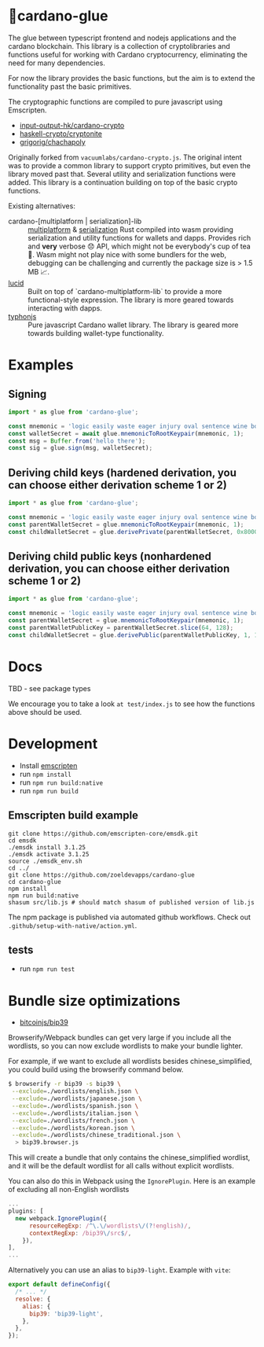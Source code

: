 # 🧴cardano-glue

The glue between typescript frontend and nodejs applications and the cardano blockchain. This library is a collection of cryptolibraries and functions useful for working with Cardano cryptocurrency, eliminating the need for many dependencies.

For now the library provides the basic functions, but the aim is to extend the functionality past the basic primitives.

The cryptographic functions are compiled to pure javascript using Emscripten.

- [input-output-hk/cardano-crypto](https://github.com/input-output-hk/cardano-crypto/tree/master/cbits)
- [haskell-crypto/cryptonite](https://github.com/haskell-crypto/cryptonite)
- [grigorig/chachapoly](https://github.com/grigorig/chachapoly)

Originally forked from `vacuumlabs/cardano-crypto.js`. The original intent was to provide a common library to support crypto primitives, but even the library moved past that. Several utility and serialization functions were added. This library is a continuation building on top of the basic crypto functions.

Existing alternatives:

<dl>
<dt>cardano-[multiplatform | serialization]-lib</dt>
<dd><a href="https://github.com/dcspark/cardano-multiplatform-lib" target="_blank">multiplatform</a> & <a href="https://github.com/emurgo/cardano-serialization-lib" target="_blank">serialization</a> Rust compiled into wasm providing serialization and utility functions for wallets and dapps. Provides rich and <b>very</b> verbose 😞 API, which might not be everybody's cup of tea 🍵. Wasm might not play nice with some bundlers for the web, debugging can be challenging and currently the package size is > 1.5 MB 📈.</dd>
<dt><a href="https://github.com/spacebudz/lucid" target="_blank">lucid</a></dt>
<dd>Built on top of `cardano-multiplatform-lib` to provide a more functional-style expression. The library is more geared towards interacting with dapps.</dd>
<dt><a href="https://github.com/StricaHQ/typhonjs" target="_blank">typhonjs</a></dt>
<dd>Pure javascript Cardano wallet library. The library is geared more towards building wallet-type functionality.</dd>
</dl>

# Examples

## Signing

```javascript
import * as glue from 'cardano-glue';

const mnemonic = 'logic easily waste eager injury oval sentence wine bomb embrace gossip supreme';
const walletSecret = await glue.mnemonicToRootKeypair(mnemonic, 1);
const msg = Buffer.from('hello there');
const sig = glue.sign(msg, walletSecret);
```

## Deriving child keys (hardened derivation, you can choose either derivation scheme 1 or 2)

```javascript
import * as glue from 'cardano-glue';

const mnemonic = 'logic easily waste eager injury oval sentence wine bomb embrace gossip supreme';
const parentWalletSecret = glue.mnemonicToRootKeypair(mnemonic, 1);
const childWalletSecret = glue.derivePrivate(parentWalletSecret, 0x80000001, 1);
```

## Deriving child public keys (nonhardened derivation, you can choose either derivation scheme 1 or 2)

```javascript
import * as glue from 'cardano-glue';

const mnemonic = 'logic easily waste eager injury oval sentence wine bomb embrace gossip supreme';
const parentWalletSecret = glue.mnemonicToRootKeypair(mnemonic, 1);
const parentWalletPublicKey = parentWalletSecret.slice(64, 128);
const childWalletSecret = glue.derivePublic(parentWalletPublicKey, 1, 1);
```

# Docs

TBD - see package types

We encourage you to take a look `at test/index.js` to see how the functions above should be used.

# Development

- Install [emscripten](http://kripken.github.io/emscripten-site/docs/getting_started/downloads.html#installation-instructions)
- run `npm install`
- run `npm run build:native`
- run `npm run build`

## Emscripten build example

```
git clone https://github.com/emscripten-core/emsdk.git
cd emsdk
./emsdk install 3.1.25
./emsdk activate 3.1.25
source ./emsdk_env.sh
cd ../
git clone https://github.com/zoeldevapps/cardano-glue
cd cardano-glue
npm install
npm run build:native
shasum src/lib.js # should match shasum of published version of lib.js
```

The npm package is published via automated github workflows. Check out `.github/setup-with-native/action.yml`.

## tests

- run `npm run test`

# Bundle size optimizations

- [bitcoinjs/bip39](https://github.com/bitcoinjs/bip39)

Browserify/Webpack bundles can get very large if you include all the wordlists, so you can now exclude wordlists to make your bundle lighter.

For example, if we want to exclude all wordlists besides chinese_simplified, you could build using the browserify command below.

```bash
$ browserify -r bip39 -s bip39 \
 --exclude=./wordlists/english.json \
 --exclude=./wordlists/japanese.json \
 --exclude=./wordlists/spanish.json \
 --exclude=./wordlists/italian.json \
 --exclude=./wordlists/french.json \
 --exclude=./wordlists/korean.json \
 --exclude=./wordlists/chinese_traditional.json \
  > bip39.browser.js
```

This will create a bundle that only contains the chinese_simplified wordlist, and it will be the default wordlist for all calls without explicit wordlists.

You can also do this in Webpack using the `IgnorePlugin`. Here is an example of excluding all non-English wordlists

```javascript
...
plugins: [
  new webpack.IgnorePlugin({
      resourceRegExp: /^\.\/wordlists\/(?!english)/,
      contextRegExp: /bip39\/src$/,
    }),
],
...
```

Alternatively you can use an alias to `bip39-light`. Example with `vite`:

```js
export default defineConfig({
  /* ... */
  resolve: {
    alias: {
      bip39: 'bip39-light',
    },
  },
});
```
